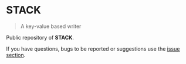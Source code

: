 # STACK

> A key-value based writer

Public repository of **STACK**. 

If you have questions, bugs to be reported or suggestions use the [issue section](https://github.com/chryb/stack-public/issues).
